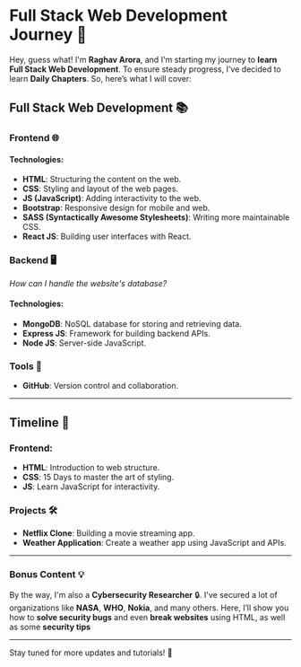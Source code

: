 <h1>Full Stack Web Development Journey 🚀</h1>

<p>Hey, guess what! I'm <strong>Raghav Arora</strong>, and I'm starting my journey to <strong>learn Full Stack Web Development</strong>. To ensure steady progress, I've decided to learn <strong>Daily Chapters</strong>. So, here’s what I will cover:</p>

<h2>Full Stack Web Development 📚</h2>

<h3>Frontend 🌐</h3>


<h4>Technologies:</h4>
<ul>
    <li><strong>HTML</strong>: Structuring the content on the web.</li>
    <li><strong>CSS</strong>: Styling and layout of the web pages.</li>
    <li><strong>JS (JavaScript)</strong>: Adding interactivity to the web.</li>
    <li><strong>Bootstrap</strong>: Responsive design for mobile and web.</li>
    <li><strong>SASS (Syntactically Awesome Stylesheets)</strong>: Writing more maintainable CSS.</li>
    <li><strong>React JS</strong>: Building user interfaces with React.</li>
</ul>

<h3>Backend 🖥️</h3>
<p><em>How can I handle the website's database?</em></p>

<h4>Technologies:</h4>
<ul>
    <li><strong>MongoDB</strong>: NoSQL database for storing and retrieving data.</li>
    <li><strong>Express JS</strong>: Framework for building backend APIs.</li>
    <li><strong>Node JS</strong>: Server-side JavaScript.</li>
</ul>

<h3>Tools 🔧</h3>
<ul>
    <li><strong>GitHub</strong>: Version control and collaboration.</li>
</ul>

<hr>

<h2>Timeline 📅</h2>

<h3><strong>Frontend:</strong></h3>
<ul>
    <li><strong>HTML</strong>: Introduction to web structure.</li>
    <li><strong>CSS</strong>: 15 Days to master the art of styling.</li>
    <li><strong>JS</strong>: Learn JavaScript for interactivity.</li>
</ul>

<h3><strong>Projects</strong> 🛠️</h3>
<ul>
    <li><strong>Netflix Clone</strong>: Building a movie streaming app.</li>
    <li><strong>Weather Application</strong>: Create a weather app using JavaScript and APIs.</li>
</ul>

<hr>

<h3>Bonus Content 💡</h3>
<p>By the way, I'm also a <strong>Cybersecurity Researcher</strong> 🔒. I've secured a lot of organizations like <strong>NASA</strong>, <strong>WHO</strong>, <strong>Nokia</strong>, and many others. Here, I’ll show you how to <strong>solve security bugs</strong> and even <strong>break websites</strong> using HTML, as well as some <strong>security tips</strong> </p>

<hr>

<p>Stay tuned for more updates and tutorials! 🚀</p>
